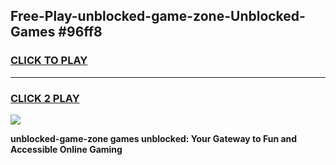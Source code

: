 
## Free-Play-unblocked-game-zone-Unblocked-Games #96ff8
<h3>
<a href="https://news.freeplayer.one?title=unblocked-game-zone&ref=8M">CLICK TO PLAY</a></h3>
<hr>

<h3>
<a href="https://news.freeplayer.one?title=unblocked-game-zone&ref=8M">CLICK 2 PLAY</a>
  
</h3>

<a href="https://news.freeplayer.one?title=unblocked-game-zone&ref=8M"><img src="https://clearcache.store/games.png"></a>


**unblocked-game-zone games unblocked: Your Gateway to Fun and Accessible Online Gaming**
